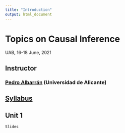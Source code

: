 ```yaml
---
title: "Introduction"
output: html_document
---
```


# Topics on Causal Inference

UAB, 16-18 June, 2021

## Instructor

### [Pedro Albarrán](https://sites.google.com/site/pedroalbarran) (Universidad de Alicante)


## [Syllabus](Syllabus_CausalInference_UAB.pdf)

## Unit 1

    Slides

    


